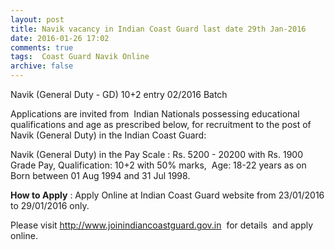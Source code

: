 ```yaml
---
layout: post
title: Navik vacancy in Indian Coast Guard last date 29th Jan-2016   
date: 2016-01-26 17:02
comments: true
tags:  Coast Guard Navik Online 
archive: false
---
```

Navik (General Duty - GD) 10+2 entry  02/2016 Batch 

Applications are invited from  Indian Nationals possessing educational qualifications and age as prescribed below, for recruitment to the post of Navik (General Duty) in the Indian Coast Guard: 

Navik (General Duty) in the Pay Scale : Rs. 5200 - 20200 with Rs. 1900 Grade Pay, Qualification: 10+2 with 50% marks,  Age: 18-22 years as on Born between 01 Aug 1994 and 31 Jul 1998. 

**How to Apply** : Apply Online at Indian Coast Guard website from 23/01/2016 to 29/01/2016 only.


Please visit <http://www.joinindiancoastguard.gov.in>  for details  and apply online.  




